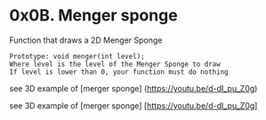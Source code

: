 # 0x0B. Menger sponge


Function that draws a 2D Menger Sponge

    Prototype: void menger(int level);
    Where level is the level of the Menger Sponge to draw
    If level is lower than 0, your function must do nothing

see 3D example of [merger sponge] (https://youtu.be/d-dI_pu_Z0g)

see 3D example of [merger sponge] [https://youtu.be/d-dI_pu_Z0g]
